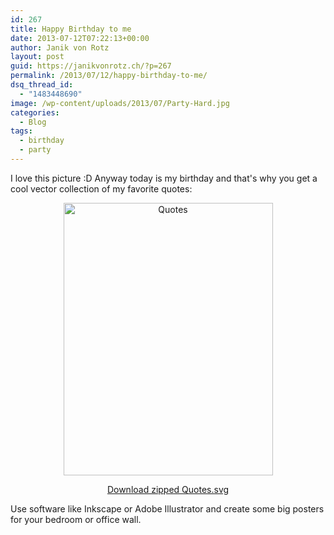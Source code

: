 ```yaml
---
id: 267
title: Happy Birthday to me
date: 2013-07-12T07:22:13+00:00
author: Janik von Rotz
layout: post
guid: https://janikvonrotz.ch/?p=267
permalink: /2013/07/12/happy-birthday-to-me/
dsq_thread_id:
  - "1483448690"
image: /wp-content/uploads/2013/07/Party-Hard.jpg
categories:
  - Blog
tags:
  - birthday
  - party
---
```

I love this picture :D Anyway today is my birthday and that's why you get a cool vector collection of my favorite quotes:

<p style="text-align: center;"><a href="https://janikvonrotz.ch/wp-content/uploads/2013/07/Quotes.zip"><img class="aligncenter size-full wp-image-273" alt="Quotes" src="https://janikvonrotz.ch/wp-content/uploads/2013/07/Quotes.png" width="335" height="436" /></a></p>

<p style="text-align: center;"><a class="btn" href="https://janikvonrotz.ch/wp-content/uploads/2013/07/Quotes.zip">Download zipped Quotes.svg</a></p>

<p style="text-align: left;">Use software like Inkscape or Adobe Illustrator and create some big posters for your bedroom or office wall.</p>